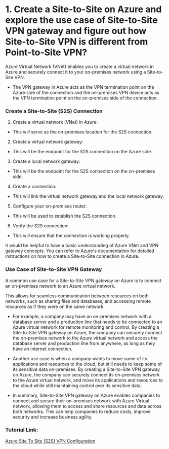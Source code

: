 # 1. Create a Site-to-Site on Azure and explore the use case of Site-to-Site VPN gateway and figure out how Site-to-Site VPN is different from Point-to-Site VPN?

Azure Virtual Network (VNet) enables you to create a virtual network in Azure and securely connect it to your on-premises network using a Site-to-Site VPN. 
 
- The VPN gateway in Azure acts as the VPN termination point on the Azure side of the connection and the on-premises VPN device acts as the VPN termination point on the on-premises side of the connection.

### Create a Site-to-Site (S2S) Connection

1.	Create a virtual network (VNet) in Azure: 
- This will serve as the on-premises location for the S2S connection.

2.	Create a virtual network gateway: 
- This will be the endpoint for the S2S connection on the Azure side.

3.	Create a local network gateway: 
- This will be the endpoint for the S2S connection on the on-premises side.

4.	Create a connection: 
- This will link the virtual network gateway and the local network gateway.

5.	Configure your on-premises router: 
- This will be used to establish the S2S connection.

6.	Verify the S2S connection: 
- This will ensure that the connection is working properly.

It would be helpful to have a basic understanding of Azure VNet and VPN gateway concepts. You can refer to Azure's documentation for detailed instructions on how to create a Site-to-Site connection in Azure.

### Use Case of Site-to-Site VPN Gateway

A common use case for a Site-to-Site VPN gateway on Azure is to connect an on-premises network to an Azure virtual network. 

This allows for seamless communication between resources on both networks, such as sharing files and databases, and accessing remote resources as if they were on the same network.

- For example, a company may have an on-premises network with a database server and a production line that needs to be connected to an Azure virtual network for remote monitoring and control. By creating a Site-to-Site VPN gateway on Azure, the company can securely connect the on-premises network to the Azure virtual network and access the database server and production line from anywhere, as long as they have an internet connection.

- Another use case is when a company wants to move some of its applications and resources to the cloud, but still needs to keep some of its sensitive data on-premises. By creating a Site-to-Site VPN gateway on Azure, the company can securely connect its on-premises network to the Azure virtual network, and move its applications and resources to the cloud while still maintaining control over its sensitive data.

- In summary, Site-to-Site VPN gateway on Azure enables companies to connect and secure their on-premises network with Azure Virtual network, allowing them to access and share resources and data across both networks. This can help companies to reduce costs, improve security and increase business agility.


### Tutorial Link:

[Azure Site To Site (S2S) VPN Configuration](https://www.youtube.com/watch?v=hKgEjqTp8MI)